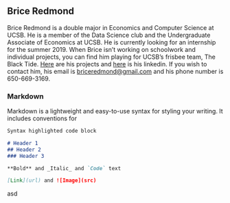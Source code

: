 ## Brice Redmond

Brice Redmond is a double major in Economics and Computer Science at UCSB. He is a member of the Data Science club and the Undergraduate Associate of Economics at UCSB. He is currently looking for an internship for the summer 2019. When Brice isn’t working on schoolwork and individual projects, you can find him playing for UCSB’s frisbee team, The Black Tide. [Here](https://github.com/bredmond5) are his projects and [here](www.linkedin.com/in/brice-redmond-8356aa172) is his linkedin. If you wish to contact him, his email is briceredmond@gmail.com and his phone number is 650-669-3169.

### Markdown

Markdown is a lightweight and easy-to-use syntax for styling your writing. It includes conventions for

```markdown
Syntax highlighted code block

# Header 1
## Header 2
### Header 3

**Bold** and _Italic_ and `Code` text

[Link](url) and ![Image](src)
```
asd
